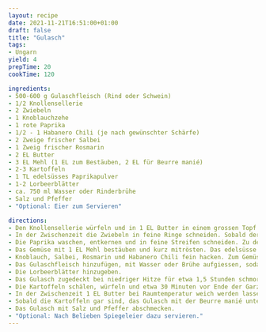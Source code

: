 ```yaml
---
layout: recipe
date: 2021-11-21T16:51:00+01:00
draft: false
title: "Gulasch"
tags:
- Ungarn
yield: 4
prepTime: 20
cookTime: 120

ingredients:
- 500-600 g Gulaschfleisch (Rind oder Schwein)
- 1/2 Knollensellerie
- 2 Zwiebeln
- 1 Knoblauchzehe
- 1 rote Paprika
- 1/2 - 1 Habanero Chili (je nach gewünschter Schärfe)
- 2 Zweige frischer Salbei
- 1 Zweig frischer Rosmarin
- 2 EL Butter
- 3 EL Mehl (1 EL zum Bestäuben, 2 EL für Beurre manié)
- 2-3 Kartoffeln
- 1 TL edelsüsses Paprikapulver
- 1-2 Lorbeerblätter
- ca. 750 ml Wasser oder Rinderbrühe
- Salz und Pfeffer
- "Optional: Eier zum Servieren"

directions:
- Den Knollensellerie würfeln und in 1 EL Butter in einem grossen Topf langsam anbraten, bis er leicht Farbe annimmt.
- In der Zwischenzeit die Zwiebeln in feine Ringe schneiden. Sobald der Sellerie Farbe angenommen hat, die Zwiebeln hinzufügen und weich dünsten.
- Die Paprika waschen, entkernen und in feine Streifen schneiden. Zu den Zwiebeln geben und kurz mitdünsten.
- Das Gemüse mit 1 EL Mehl bestäuben und kurz mitrösten. Das edelsüsse Paprikapulver hinzufügen und kurz mitrösten.
- Knoblauch, Salbei, Rosmarin und Habanero Chili fein hacken. Zum Gemüse geben und kurz mitbraten, bis es duftet.
- Das Gulaschfleisch hinzufügen, mit Wasser oder Brühe aufgiessen, sodass das Fleisch bedeckt ist.
- Die Lorbeerblätter hinzugeben.
- Das Gulasch zugedeckt bei niedriger Hitze für etwa 1,5 Stunden schmoren lassen.
- Die Kartoffeln schälen, würfeln und etwa 30 Minuten vor Ende der Garzeit zum Gulasch geben.
- In der Zwischenzeit 1 EL Butter bei Raumtemperatur weich werden lassen und mit 2 EL Mehl zu einer glatten Beurre manié verrühren.
- Sobald die Kartoffeln gar sind, das Gulasch mit der Beurre manié unter ständigem Rühren abbinden, bis die gewünschte Konsistenz erreicht ist.
- Das Gulasch mit Salz und Pfeffer abschmecken.
- "Optional: Nach Belieben Spiegeleier dazu servieren."
---
```

